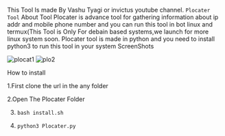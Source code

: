 This Tool Is made By Vashu Tyagi or invictus youtube channel.
`Plocater Tool`
About Tool
Plocater is  advance tool for gathering information about ip addr and mobile phone number
and you can run this tool in bot linux and termux(This Tool is Only For debain based systems,we launch for more linux system soon.
Plocater tool is made in python and you need to install python3 to run this tool in your system
ScreenShots



![plocat1](https://user-images.githubusercontent.com/98152458/150505964-2081177f-6a77-45b5-8a8f-05e844ff8e76.png)
![plo2](https://user-images.githubusercontent.com/98152458/150506700-0d7ec775-e213-4c27-bc45-cb4928906a95.png)

How to install




1.First clone the url in the any folder




2.Open The Plocater Folder

3. `bash install.sh`


4. `python3 Plocater.py`
